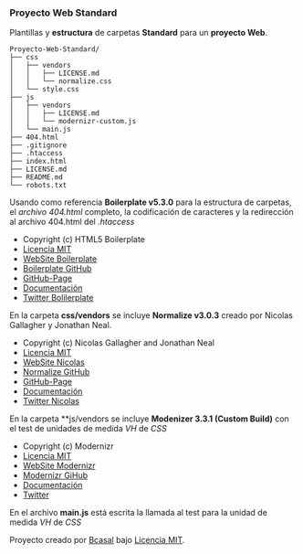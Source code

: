 ### Proyecto Web Standard

Plantillas y **estructura** de carpetas **Standard** para un
**proyecto Web**.

	Proyecto-Web-Standard/
	├── css
	│   ├── vendors
	│   │   ├── LICENSE.md
	│   │   └── normalize.css
	│   └── style.css
	├── js
	│   ├── vendors
	│   │   ├── LICENSE.md
	│   │   └── modernizr-custom.js
	│   └── main.js
	├── 404.html
	├── .gitignore
	├── .htaccess
	├── index.html
	├── LICENSE.md
	├── README.md
	└── robots.txt

Usando como referencia **Boilerplate v5.3.0** para la estructura de carpetas,
el _archivo 404.html_ completo, la codificación de caracteres y la
redirección al archivo 404.html del _.htaccess_

  * Copyright (c) HTML5 Boilerplate
  * [Licencia MIT](https://github.com/h5bp/html5-boilerplate/blob/master/LICENSE.txt)
  * [WebSite Boilerplate](https://html5boilerplate.com/)
  * [Boilerplate GitHub](https://github.com/h5bp/html5-boilerplate)
  * [GitHub-Page](https://h5bp.github.io/)
  * [Documentación](https://github.com/h5bp/html5-boilerplate/blob/5.3.0/dist/doc/TOC.md)
  * [Twitter Bolilerplate](https://twitter.com/h5bp)
  
En la carpeta **css/vendors** se incluye **Normalize v3.0.3** creado por
Nicolas Gallagher y Jonathan Neal.

  * Copyright (c) Nicolas Gallagher and Jonathan Neal
  * [Licencia MIT](https://github.com/necolas/normalize.css/blob/master/LICENSE.md)
  * [WebSite Nicolas](http://nicolasgallagher.com/)
  * [Normalize GitHub](https://github.com/necolas/normalize.css/)
  * [GitHub-Page](http://necolas.github.io/normalize.css/)
  * [Documentación](http://nicolasgallagher.com/about-normalize-css/)
  * [Twitter Nicolas](https://twitter.com/necolas)
  
En la carpeta **js/vendors se incluye **Modenizer 3.3.1 (Custom Build)**
con el test de unidades de medida _VH_ de _CSS_

 * Copyright (c) Modernizr
 * [Licencia MIT](https://opensource.org/licenses/MIT)
 * [WebSite Modernizr](https://modernizr.com/)
 * [Modernizr GiHub](https://github.com/Modernizr/Modernizr)
 * [Documentación](https://modernizr.com/docs)
 * [Twitter](https://twitter.com/modernizr)

En el archivo **main.js** está escrita la llamada al test para la unidad
de medida _VH_ de _CSS_

Proyecto creado por [Bcasal](http://bcasal.es)
bajo [Licencia MIT](https://opensource.org/licenses/MIT).
